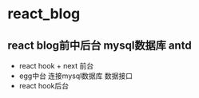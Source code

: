# react_blog
## react blog前中后台 mysql数据库 antd
- react hook + next 前台
- egg中台 连接mysql数据库 数据接口
- react hook后台 
